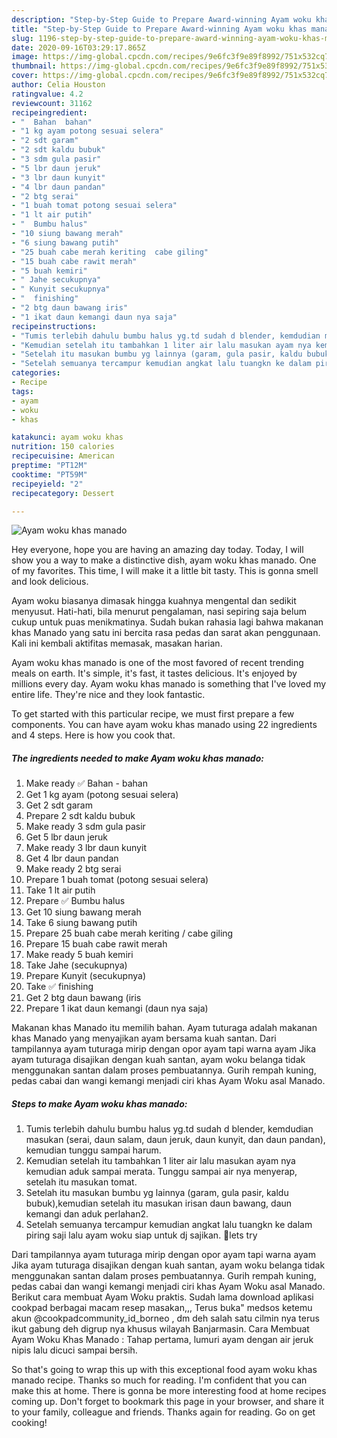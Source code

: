 ```yaml
---
description: "Step-by-Step Guide to Prepare Award-winning Ayam woku khas manado"
title: "Step-by-Step Guide to Prepare Award-winning Ayam woku khas manado"
slug: 1196-step-by-step-guide-to-prepare-award-winning-ayam-woku-khas-manado
date: 2020-09-16T03:29:17.865Z
image: https://img-global.cpcdn.com/recipes/9e6fc3f9e89f8992/751x532cq70/ayam-woku-khas-manado-foto-resep-utama.jpg
thumbnail: https://img-global.cpcdn.com/recipes/9e6fc3f9e89f8992/751x532cq70/ayam-woku-khas-manado-foto-resep-utama.jpg
cover: https://img-global.cpcdn.com/recipes/9e6fc3f9e89f8992/751x532cq70/ayam-woku-khas-manado-foto-resep-utama.jpg
author: Celia Houston
ratingvalue: 4.2
reviewcount: 31162
recipeingredient:
- "  Bahan  bahan"
- "1 kg ayam potong sesuai selera"
- "2 sdt garam"
- "2 sdt kaldu bubuk"
- "3 sdm gula pasir"
- "5 lbr daun jeruk"
- "3 lbr daun kunyit"
- "4 lbr daun pandan"
- "2 btg serai"
- "1 buah tomat potong sesuai selera"
- "1 lt air putih"
- "  Bumbu halus"
- "10 siung bawang merah"
- "6 siung bawang putih"
- "25 buah cabe merah keriting  cabe giling"
- "15 buah cabe rawit merah"
- "5 buah kemiri"
- " Jahe secukupnya"
- " Kunyit secukupnya"
- "  finishing"
- "2 btg daun bawang iris"
- "1 ikat daun kemangi daun nya saja"
recipeinstructions:
- "Tumis terlebih dahulu bumbu halus yg.td sudah d blender, kemdudian masukan (serai, daun salam, daun jeruk, daun kunyit, dan daun pandan), kemudian tunggu sampai harum."
- "Kemudian setelah itu tambahkan 1 liter air lalu masukan ayam nya kemudian aduk sampai merata. Tunggu sampai air nya menyerap, setelah itu masukan tomat."
- "Setelah itu masukan bumbu yg lainnya (garam, gula pasir, kaldu bubuk),kemudian setelah itu masukan irisan daun bawang, daun kemangi dan aduk perlahan2."
- "Setelah semuanya tercampur kemudian angkat lalu tuangkn ke dalam piring saji lalu ayam woku siap untuk dj sajikan. 🙂lets try"
categories:
- Recipe
tags:
- ayam
- woku
- khas

katakunci: ayam woku khas 
nutrition: 150 calories
recipecuisine: American
preptime: "PT12M"
cooktime: "PT59M"
recipeyield: "2"
recipecategory: Dessert

---
```



![Ayam woku khas manado](https://img-global.cpcdn.com/recipes/9e6fc3f9e89f8992/751x532cq70/ayam-woku-khas-manado-foto-resep-utama.jpg)

Hey everyone, hope you are having an amazing day today. Today, I will show you a way to make a distinctive dish, ayam woku khas manado. One of my favorites. This time, I will make it a little bit tasty. This is gonna smell and look delicious.

Ayam woku biasanya dimasak hingga kuahnya mengental dan sedikit menyusut. Hati-hati, bila menurut pengalaman, nasi sepiring saja belum cukup untuk puas menikmatinya. Sudah bukan rahasia lagi bahwa makanan khas Manado yang satu ini bercita rasa pedas dan sarat akan penggunaan. Kali ini kembali aktifitas memasak, masakan harian.

Ayam woku khas manado is one of the most favored of recent trending meals on earth. It's simple, it's fast, it tastes delicious. It's enjoyed by millions every day. Ayam woku khas manado is something that I've loved my entire life. They're nice and they look fantastic.


To get started with this particular recipe, we must first prepare a few components. You can have ayam woku khas manado using 22 ingredients and 4 steps. Here is how you cook that.

<!--inarticleads1-->

##### The ingredients needed to make Ayam woku khas manado:

1. Make ready  ✅ Bahan - bahan
1. Get 1 kg ayam (potong sesuai selera)
1. Get 2 sdt garam
1. Prepare 2 sdt kaldu bubuk
1. Make ready 3 sdm gula pasir
1. Get 5 lbr daun jeruk
1. Make ready 3 lbr daun kunyit
1. Get 4 lbr daun pandan
1. Make ready 2 btg serai
1. Prepare 1 buah tomat (potong sesuai selera)
1. Take 1 lt air putih
1. Prepare  ✅ Bumbu halus
1. Get 10 siung bawang merah
1. Take 6 siung bawang putih
1. Prepare 25 buah cabe merah keriting / cabe giling
1. Prepare 15 buah cabe rawit merah
1. Make ready 5 buah kemiri
1. Take  Jahe (secukupnya)
1. Prepare  Kunyit (secukupnya)
1. Take  ✅ finishing
1. Get 2 btg daun bawang (iris
1. Prepare 1 ikat daun kemangi (daun nya saja)


Makanan khas Manado itu memilih bahan. Ayam tuturaga adalah makanan khas Manado yang menyajikan ayam bersama kuah santan. Dari tampilannya ayam tuturaga mirip dengan opor ayam tapi warna ayam Jika ayam tuturaga disajikan dengan kuah santan, ayam woku belanga tidak menggunakan santan dalam proses pembuatannya. Gurih rempah kuning, pedas cabai dan wangi kemangi menjadi ciri khas Ayam Woku asal Manado. 

<!--inarticleads2-->

##### Steps to make Ayam woku khas manado:

1. Tumis terlebih dahulu bumbu halus yg.td sudah d blender, kemdudian masukan (serai, daun salam, daun jeruk, daun kunyit, dan daun pandan), kemudian tunggu sampai harum.
1. Kemudian setelah itu tambahkan 1 liter air lalu masukan ayam nya kemudian aduk sampai merata. Tunggu sampai air nya menyerap, setelah itu masukan tomat.
1. Setelah itu masukan bumbu yg lainnya (garam, gula pasir, kaldu bubuk),kemudian setelah itu masukan irisan daun bawang, daun kemangi dan aduk perlahan2.
1. Setelah semuanya tercampur kemudian angkat lalu tuangkn ke dalam piring saji lalu ayam woku siap untuk dj sajikan. 🙂lets try


Dari tampilannya ayam tuturaga mirip dengan opor ayam tapi warna ayam Jika ayam tuturaga disajikan dengan kuah santan, ayam woku belanga tidak menggunakan santan dalam proses pembuatannya. Gurih rempah kuning, pedas cabai dan wangi kemangi menjadi ciri khas Ayam Woku asal Manado. Berikut cara membuat Ayam Woku praktis. Sudah lama download aplikasi cookpad berbagai macam resep masakan,,, Terus buka&#34; medsos ketemu akun @cookpadcommunity_id_borneo , dm deh salah satu cilmin nya terus ikut gabung deh digrup nya khusus wilayah Banjarmasin. Cara Membuat Ayam Woku Khas Manado : Tahap pertama, lumuri ayam dengan air jeruk nipis lalu dicuci sampai bersih. 

So that's going to wrap this up with this exceptional food ayam woku khas manado recipe. Thanks so much for reading. I'm confident that you can make this at home. There is gonna be more interesting food at home recipes coming up. Don't forget to bookmark this page in your browser, and share it to your family, colleague and friends. Thanks again for reading. Go on get cooking!

